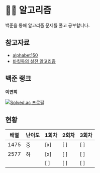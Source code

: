 # 🧙‍♀️ 알고리즘

백준을 통해 알고리즘 문제를 풀고 공부합니다.

## 참고자료 
  - [alphabet150](https://alphabet150.com/)
  - [바킹독의 실전 알고리즘](https://github.com/encrypted-def/basic-algo-lecture/blob/master/workbook.md)


## 백준 랭크
**이연희**

[![Solved.ac
프로필](http://mazassumnida.wtf/api/v2/generate_badge?boj=lyh951212)](https://solved.ac/lyh951212)


## 현황
|  배열  | 난이도| 1회차| 2회차| 3회차 |
|-------|------|------|------|------|
| 1475  | 중   | [x]  | [ ]  | [ ]  |
| 2577  | 하   | [x]  | [ ]  | [ ]  |
|       |      | [ ]  | [ ]  | [ ]  |
